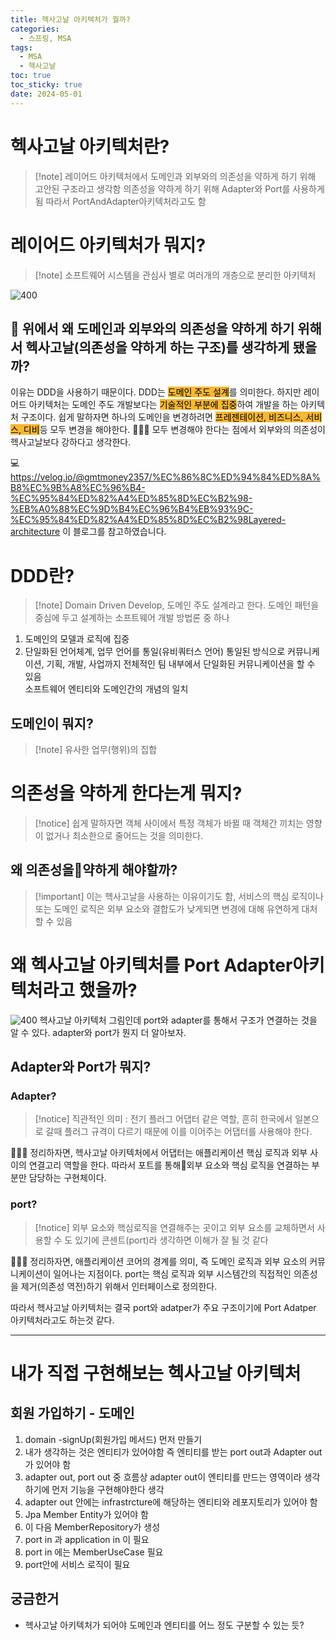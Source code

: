 ```yaml
---
title: 헥사고날 아키텍처가 뭘까?
categories:
  - 스프링, MSA
tags:
  - MSA
  - 헥사고날
toc: true
toc_sticky: true
date: 2024-05-01
---
```

# 헥사고날 아키텍처란? 
>[!note] 레이어드 아키텍처에서 도메인과 외부와의 의존성을 약하게 하기 위해 고안된 구조라고 생각함 의존성을 약하게 하기 위해 Adapter와 Port를 사용하게 됨 따라서 PortAndAdapter아키텍처라고도 함

# 레이어드 아키텍처가 뭐지?
>[!note] 소프트웨어 시스템을 관심사 별로 여러개의 개층으로 분리한 아키텍처

![400](https://velog.velcdn.com/images%2Fgmtmoney2357%2Fpost%2Fe3f432ed-fc02-4ff9-9a55-02c85f6cea6c%2F%E1%84%83%E1%85%A1%E1%84%8B%E1%85%AE%E1%86%AB%E1%84%85%E1%85%A9%E1%84%83%E1%85%B3.png)

## 🤔 위에서 왜 도메인과 외부와의 의존성을 약하게 하기 위해서 헥사고날(의존성을 약하게 하는 구조)를 생각하게 됐을까?

이유는 DDD을 사용하기 때문이다. DDD는 <mark style='background:#f7b731'>도메인 주도 설계</mark>를 의미한다. 하지만 레이어드 아키텍처는 도메인 주도 개발보다는 <mark style='background:#f7b731'>기술적인 부분에 집중</mark>하여 개발을 하는 아키텍처 구조이다. 쉽게 말하자면 하나의 도메인을 변경하려면 <mark style='background:#f7b731'>프레젠테이션, 비즈니스, 서비스, 디비</mark>등 모두 변경을 해야한다. 
🧑🏻‍💻 모두 변경해야 한다는 점에서 외부와의 의존성이 헥사고날보다 강하다고 생각한다. 

💻 https://velog.io/@gmtmoney2357/%EC%86%8C%ED%94%84%ED%8A%B8%EC%9B%A8%EC%96%B4-%EC%95%84%ED%82%A4%ED%85%8D%EC%B2%98-%EB%A0%88%EC%9D%B4%EC%96%B4%EB%93%9C-%EC%95%84%ED%82%A4%ED%85%8D%EC%B2%98Layered-architecture
이 블로그를 참고하였습니다. 

# DDD란?
> [!note] Domain Driven Develop, 도메인 주도 설계라고 한다. 도메인 패턴을 중심에 두고 설계하는 소프트웨어 개발 방법론 중 하나

1. 도메인의 모델과 로직에 집중
2. 단일화된 언어체계, 업무 언어를 통일(유비쿼터스 언어) 
	통일된 방식으로 커뮤니케이션, 기획, 개발, 사업까지 전체적인 팀 내부에서 단일화된 커뮤니케이션을 할 수 있음  
	소프트웨어 엔티티와 도메인간의 개념의 일치 

## 도메인이 뭐지?
> [!note] 유사한 업무(행위)의 집합
# 의존성을 약하게 한다는게 뭐지?
> [!notice] 쉽게 말하자면 객체 사이에서 특정 객체가 바뀔 때 객체간 끼치는 영향이 없거나 최소한으로 줄어드는 것을 의미한다. 
## 왜 의존성을약하게 해야할까?
> [!important] 이는 헥사고날을 사용하는 이유이기도 함, 서비스의 핵심 로직이나 또는 도메인 로직은 외부 요소와 결합도가 낮게되면 변경에 대해 유연하게 대처할 수 있음 

# 왜 헥사고날 아키텍처를 Port Adapter아키텍처라고 했을까?
![400](https://i.imgur.com/CaLkFPX.png)
헥사고날 아키텍처 그림인데 port와 adapter를 통해서 구조가 연결하는 것을 알 수 있다. adapter와 port가 뭔지 더 알아보자. 
## Adapter와 Port가 뭐지?
### Adapter?
>[!notice] 직관적인 의미 : 전기 플러그 어댑터 같은 역할, 흔히 한국에서 일본으로 갈때 플러그 규격이 다르기 때문에 이를 이어주는 어댑터를 사용해야 한다. 

 🧑🏻‍💻 정리하자면, 헥사고날 아키텍처에서 어댑터는 애플리케이션 핵심 로직과 외부 사이의 연결고리 역할을 한다. 따라서 포트를 통해외부 요소와 핵심 로직을 연결하는 부분만 담당하는 구현체이다. 

### port?
> [!notice] 외부 요소와 핵심로직을 연결해주는 곳이고 외부 요소를 교체하면서 사용할 수 도 있기에 콘센트(port)라 생각하면 이해가 잘 될 것 같다 

🧑🏻‍💻 정리하자면, 애플리케이션 코어의 경계를 의미, 즉 도메인 로직과 외부 요소의 커뮤니케이션이 일어나는 지점이다. port는 핵심 로직과 외부 시스템간의 직접적인 의존성을 제거(의존성 역전)하기 위해서 인터페이스로 정의한다.

따라서 헥사고날 아키텍처는 결국 port와 adatper가 주요 구조이기에 Port Adatper 아키텍처라고도 하는것 같다. 

---
# 내가 직접 구현해보는 헥사고날 아키텍처
## 회원 가입하기 - 도메인
1. domain -signUp(회원가입 메서드) 먼저 만들기
2. 내가 생각하는 것은 엔티티가 있어야함 즉 엔티티를 받는 port out과 Adapter out가 있어야 함
3. adapter out, port out 중 흐름상 adapter out이 엔티티를 만드는 영역이라 생각하기에 먼저 기능을 구현해야한다 생각
4. adapter out 안에는 infrastrcture에 해당하는 엔티티와 레포지토리가 있어야 함
5. Jpa Member Entity가 있어야 함
6. 이 다음 MemberRepository가 생성
7. port in 과 application in 이 필요
8. port in 에는 MemberUseCase 필요
9. port안에 서비스 로직이 필요
## 궁금한거
- 헥사고날 아키텍처가 되어야 도메인과 엔티티를 어느 정도 구분할 수 있는 듯? 

